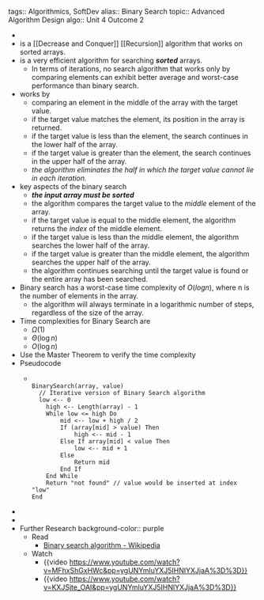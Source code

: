 tags:: Algorithmics, SoftDev
alias:: Binary Search
topic:: Advanced Algorithm Design
algo:: Unit 4 Outcome 2

-
- is a [[Decrease and Conquer]] [[Recursion]] algorithm that works on sorted arrays.
- is a very efficient algorithm for searching ***sorted*** arrays.
	- In terms of iterations, no search algorithm that works only by comparing elements can exhibit better average and worst-case performance than binary search.
- works by
	- comparing an element in the middle of the array with the target value.
	- if the target value matches the element, its position in the array is returned.
	- if the target value is less than the element, the search continues in the lower half of the array.
	- if the target value is greater than the element, the search continues in the upper half of the array.
	- *the algorithm eliminates the half in which the target value cannot lie in each iteration.*
- key aspects of the binary search
	- ***the input array must be sorted***
	- the algorithm compares the target value to the *middle* element of the array.
	- if the target value is equal to the middle element, the algorithm returns the *index* of the middle element.
	- if the target value is less than the middle element, the algorithm searches the lower half of the array.
	- if the target value is greater than the middle element, the algorithm searches the upper half of the array.
	- the algorithm continues searching until the target value is found or the entire array has been searched.
- Binary search has a worst-case time complexity of $O(log n)$, where n is the number of elements in the array.
	- the algorithm will always terminate in a logarithmic number of steps, regardless of the size of the array.
- Time complexities for Binary Search are
	- $\Omega(1)$
	- $\Theta(\log n)$
	- $O(\log n)$
- Use the Master Theorem to verify the time complexity
- Pseudocode
	- ```
	  
	  BinarySearch(array, value)
	  	// Iterative version of Binary Search algorithm
	  	low <-- 0
	      high <-- Length(array) - 1
	      While low <= high Do
	          mid <-- low + high / 2
	          If (array[mid] > value) Then
	              high <-- mid - 1
	          Else If array[mid] < value Then
	              low <-- mid + 1
	          Else
	              Return mid
	          End If
	      End While
	      Return "not found" // value would be inserted at index "low"
	  End
	  ```
-
-
- Further Research
  background-color:: purple
	- Read
		- [Binary search algorithm - Wikipedia](https://en.wikipedia.org/wiki/Binary_search_algorithm)
	- Watch
		- {{video https://www.youtube.com/watch?v=MFhxShGxHWc&pp=ygUNYmluYXJ5IHNlYXJjaA%3D%3D}}
		- {{video https://www.youtube.com/watch?v=KXJSjte_OAI&pp=ygUNYmluYXJ5IHNlYXJjaA%3D%3D}}